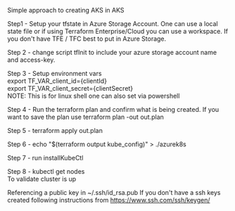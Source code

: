 Simple approach to creating AKS in AKS

Step1 - Setup your tfstate in Azure Storage Account.  One can use a local state file or if using Terraform Enterprise/Cloud you can use a workspace.  If you don't have TFE / TFC best to put in Azure Storage.  

Step 2 - change script tfInit to include your azure storage account name and access-key.  

Step 3 - Setup environment vars  
export TF_VAR_client_id={clientId}  
export TF_VAR_client_secret={clientSecret}  
NOTE: This is for linux shell one can also set via powershell

Step 4 - Run the terraform plan and confirm what is being created.  If you want to save the plan use terraform plan -out out.plan 

Step 5 - terraform apply out.plan 

Step 6 - echo "$(terraform output kube_config)" > ./azurek8s  

Step 7 - run installKubeCtl 

Step 8 - kubectl get nodes   
To validate cluster is up

Referencing a public key in ~/.ssh/id_rsa.pub
If you don't have a ssh keys created following instructions from https://www.ssh.com/ssh/keygen/

